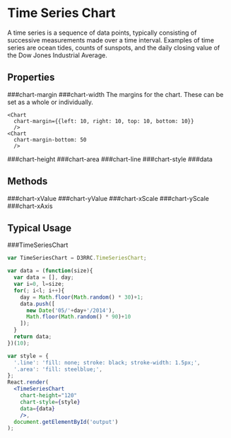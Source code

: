 Time Series Chart
=================

A time series is a sequence of data points, typically consisting of successive measurements made over a time interval. Examples of time series are ocean tides, counts of sunspots, and the daily closing value of the Dow Jones Industrial Average.

Properties
---

###chart-margin
###chart-width
The margins for the chart.  These can be set as a whole or individually.

```
<Chart
  chart-margin={{left: 10, right: 10, top: 10, bottom: 10}}
  />
<Chart
  chart-margin-bottom: 50
  />
```

###chart-height
###chart-area
###chart-line
###chart-style
###data

Methods
---

###chart-xValue
###chart-yValue
###chart-xScale
###chart-yScale
###chart-xAxis

Typical Usage
---

###TimeSeriesChart

```jsx
var TimeSeriesChart = D3RRC.TimeSeriesChart;

var data = (function(size){
  var data = [], day;
  var i=0, l=size;
  for(; i<l; i++){
    day = Math.floor(Math.random() * 30)+1;
    data.push([
      new Date('05/'+day+'/2014'),
      Math.floor(Math.random() * 90)+10
    ]);
  }
  return data;
})(10);

var style = {
  '.line': 'fill: none; stroke: black; stroke-width: 1.5px;',
  '.area': 'fill: steelblue;',
};
React.render(
  <TimeSeriesChart
    chart-height="120"
    chart-style={style}
    data={data}
    />,
  document.getElementById('output')
);
```
